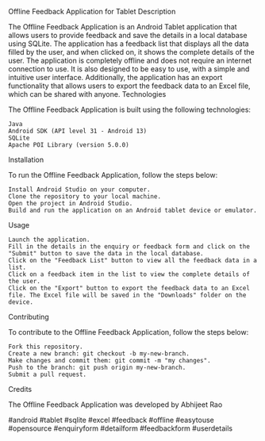Offline Feedback Application for Tablet
Description

The Offline Feedback Application is an Android Tablet application that allows users to provide feedback and save the details in a local database using SQLite. The application has a feedback list that displays all the data filled by the user, and when clicked on, it shows the complete details of the user. The application is completely offline and does not require an internet connection to use. It is also designed to be easy to use, with a simple and intuitive user interface. Additionally, the application has an export functionality that allows users to export the feedback data to an Excel file, which can be shared with anyone.
Technologies

The Offline Feedback Application is built using the following technologies:

    Java
    Android SDK (API level 31 - Android 13)
    SQLite
    Apache POI Library (version 5.0.0)

Installation

To run the Offline Feedback Application, follow the steps below:

    Install Android Studio on your computer.
    Clone the repository to your local machine.
    Open the project in Android Studio.
    Build and run the application on an Android tablet device or emulator.

Usage

    Launch the application.
    Fill in the details in the enquiry or feedback form and click on the "Submit" button to save the data in the local database.
    Click on the "Feedback List" button to view all the feedback data in a list.
    Click on a feedback item in the list to view the complete details of the user.
    Click on the "Export" button to export the feedback data to an Excel file. The Excel file will be saved in the "Downloads" folder on the device.

Contributing

To contribute to the Offline Feedback Application, follow the steps below:

    Fork this repository.
    Create a new branch: git checkout -b my-new-branch.
    Make changes and commit them: git commit -m "my changes".
    Push to the branch: git push origin my-new-branch.
    Submit a pull request.

Credits

The Offline Feedback Application was developed by Abhijeet Rao

#android #tablet #sqlite #excel #feedback #offline #easytouse #opensource #enquiryform #detailform #feedbackform #userdetails
